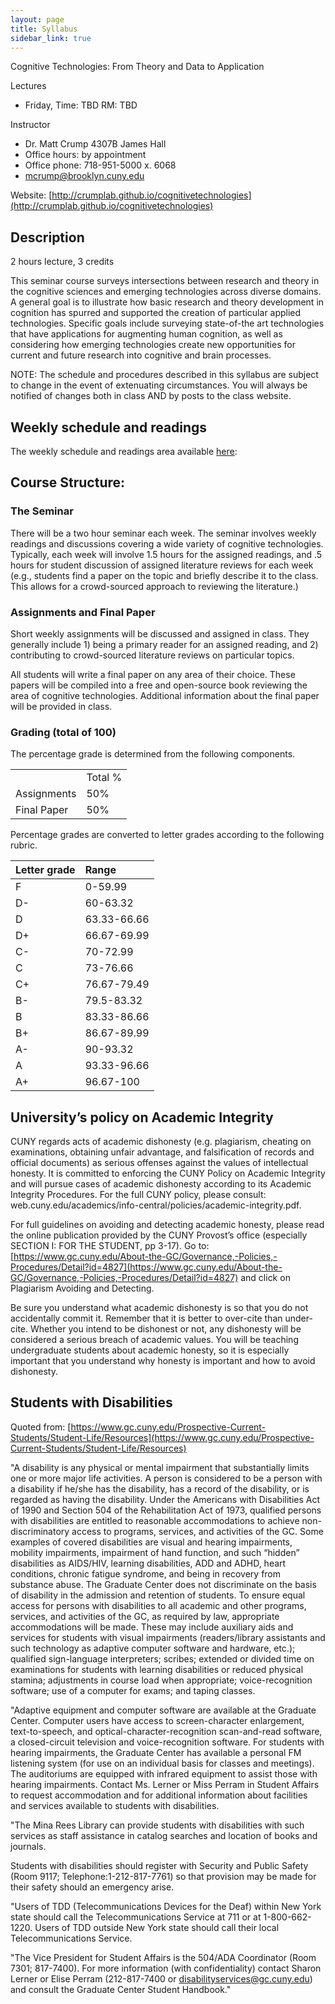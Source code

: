 ```yaml
---
layout: page
title: Syllabus
sidebar_link: true
---
```


Cognitive Technologies: From Theory and Data to Application

Lectures 	
- Friday, Time:	TBD 	RM: TBD

Instructor

- Dr. Matt Crump	4307B James Hall
- Office hours:	by appointment
- Office phone: 718-951-5000 x. 6068
- mcrump@brooklyn.cuny.edu


Website:  [http://crumplab.github.io/cognitivetechnologies](http://crumplab.github.io/cognitivetechnologies)

## Description

2 hours lecture, 3 credits

This seminar course surveys intersections between research and theory in the cognitive sciences and emerging technologies across diverse domains. A general goal is to illustrate how basic research and theory development in cognition has spurred and supported the creation of particular applied technologies. Specific goals include surveying state-of-the art technologies that have applications for augmenting human cognition, as well as considering how emerging technologies create new opportunities for current and future research into cognitive and brain processes.

NOTE: The schedule and procedures described in this syllabus are subject to change in the event of extenuating circumstances. You will always be notified of changes both in class AND by posts to the class website.

## Weekly schedule and readings

The weekly schedule and readings area available [here](http://crumplab.github.io/cognitivetechnologies):


## Course Structure:

### The Seminar

There will be a two hour seminar each week. The seminar involves weekly readings and discussions covering a wide variety of cognitive technologies. Typically, each week will involve 1.5 hours for the assigned readings, and .5 hours for student discussion of assigned literature reviews for each week (e.g., students find a paper on the topic and briefly describe it to the class. This allows for a crowd-sourced approach to reviewing the literature.)

### Assignments and Final Paper

Short weekly assignments will be discussed and assigned in class. They generally include 1) being a primary reader for an assigned reading, and 2) contributing to crowd-sourced literature reviews on particular topics.

All students will write a final paper on any area of their choice. These papers will be compiled into a free and open-source book reviewing the area of cognitive technologies. Additional information about the final paper will be provided in class.

### Grading (total of 100)

The percentage grade is determined from the following components.

|||
|:--|:--|
|						|Total %|
|Assignments	|		50%|
|Final Paper				|	50%|

Percentage grades are converted to letter grades according to the following rubric.

|Letter grade|Range|
|:--|:--|
|F	|0-59.99|
|D-	|60-63.32|
|D	|63.33-66.66|
|D+	|66.67-69.99|
|C-	|70-72.99|
|C	|73-76.66|
|C+	|76.67-79.49|
|B-	|79.5-83.32|
|B	|83.33-86.66|
|B+	|86.67-89.99|
|A-	|90-93.32|
|A	|93.33-96.66|
|A+	|96.67-100|

## University’s policy on Academic Integrity

CUNY regards acts of academic dishonesty (e.g. plagiarism, cheating on examinations, obtaining unfair advantage, and falsification of records and official documents) as serious offenses against the values of intellectual honesty. It is committed to enforcing the CUNY Policy on Academic Integrity and will pursue cases of academic dishonesty according to its Academic Integrity Procedures.  For the full CUNY policy, please consult:  web.cuny.edu/academics/info-central/policies/academic-integrity.pdf.  

For full guidelines on avoiding and detecting academic honesty, please read the online publication provided by the CUNY Provost’s office (especially SECTION I: FOR THE STUDENT, pp 3-17).  Go to:  [https://www.gc.cuny.edu/About-the-GC/Governance,-Policies,-Procedures/Detail?id=4827](https://www.gc.cuny.edu/About-the-GC/Governance,-Policies,-Procedures/Detail?id=4827) and click on Plagiarism Avoiding and Detecting.  

Be sure you understand what academic dishonesty is so that you do not accidentally commit it. Remember that it is better to over-cite than under-cite.  Whether you intend to be dishonest or not, any dishonesty will be considered a serious breach of academic values.  You will be teaching undergraduate students about academic honesty, so it is especially important that you understand why honesty is important and how to avoid dishonesty.

## Students with Disabilities

Quoted from: [https://www.gc.cuny.edu/Prospective-Current-Students/Student-Life/Resources](https://www.gc.cuny.edu/Prospective-Current-Students/Student-Life/Resources)

"A disability is any physical or mental impairment that substantially limits one or more major life activities. A person is considered to be a person with a disability if he/she has the disability, has a record of the disability, or is regarded as having the disability. Under the Americans with Disabilities Act of 1990 and Section 504 of the Rehabilitation Act of 1973, qualified persons with disabilities are entitled to reasonable accommodations to achieve non-discriminatory access to programs, services, and activities of the GC. Some examples of covered disabilities are visual and hearing impairments, mobility impairments, impairment of hand function, and such “hidden” disabilities as AIDS/HIV, learning disabilities, ADD and ADHD, heart conditions, chronic fatigue syndrome, and being in recovery from substance abuse. The Graduate Center does not discriminate on the basis of disability in the admission and retention of students. To ensure equal access for persons with disabilities to all academic and other programs, services, and activities of the GC, as required by law, appropriate accommodations will be made. These may include auxiliary aids and services for students with visual impairments (readers/library assistants and such technology as adaptive computer software and hardware, etc.); qualified sign-language interpreters; scribes; extended or divided time on examinations for students with learning disabilities or reduced physical stamina; adjustments in course load when appropriate; voice-recognition software; use of a computer for exams; and taping classes.

"Adaptive equipment and computer software are available at the Graduate Center. Computer users have access to screen-character enlargement, text-to-speech, and optical-character-recognition scan-and-read software, a closed-circuit television and voice-recognition software. For students with hearing impairments, the Graduate Center has available a personal FM listening system (for use on an individual basis for classes and meetings). The auditoriums are equipped with infrared equipment to assist those with hearing impairments. Contact Ms. Lerner or Miss Perram in Student Affairs to request accommodation and for additional information about facilities and services available to students with disabilities.

"The Mina Rees Library can provide students with disabilities with such services as staff assistance in catalog searches and location of books and journals.

Students with disabilities should register with Security and Public Safety (Room 9117; Telephone:1-212-817-7761) so that provision may be made for their safety should an emergency arise.

"Users of TDD (Telecommunications Devices for the Deaf) within New York state should call the Telecommunications Service at 711 or at 1-800-662-1220. Users of TDD outside New York state should call their local Telecommunications Service.

"The Vice President for Student Affairs is the 504/ADA Coordinator (Room 7301; 817-7400). For more information (with confidentiality) contact Sharon Lerner or Elise Perram (212-817-7400 or disabilityservices@gc.cuny.edu) and consult the Graduate Center Student Handbook."
